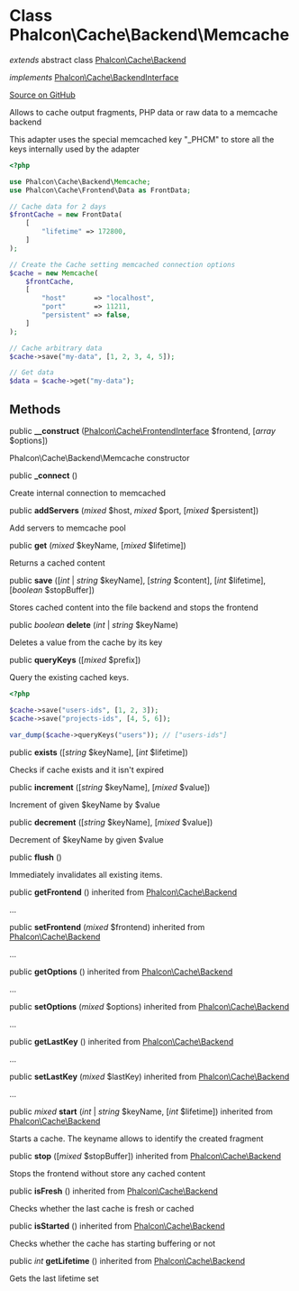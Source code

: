 # Class **Phalcon\\Cache\\Backend\\Memcache**

*extends* abstract class [Phalcon\Cache\Backend](/[[language]]/[[version]]/api/Phalcon_Cache_Backend)

*implements* [Phalcon\Cache\BackendInterface](/[[language]]/[[version]]/api/Phalcon_Cache_BackendInterface)

<a href="https://github.com/phalcon/cphalcon/blob/master/phalcon/cache/backend/memcache.zep" class="btn btn-default btn-sm">Source on GitHub</a>

Allows to cache output fragments, PHP data or raw data to a memcache backend

This adapter uses the special memcached key "_PHCM" to store all the keys internally used by the adapter

```php
<?php

use Phalcon\Cache\Backend\Memcache;
use Phalcon\Cache\Frontend\Data as FrontData;

// Cache data for 2 days
$frontCache = new FrontData(
    [
        "lifetime" => 172800,
    ]
);

// Create the Cache setting memcached connection options
$cache = new Memcache(
    $frontCache,
    [
        "host"       => "localhost",
        "port"       => 11211,
        "persistent" => false,
    ]
);

// Cache arbitrary data
$cache->save("my-data", [1, 2, 3, 4, 5]);

// Get data
$data = $cache->get("my-data");

```

## Methods

public **__construct** ([Phalcon\Cache\FrontendInterface](/[[language]]/[[version]]/api/Phalcon_Cache_FrontendInterface) $frontend, [*array* $options])

Phalcon\\Cache\\Backend\\Memcache constructor

public **_connect** ()

Create internal connection to memcached

public **addServers** (*mixed* $host, *mixed* $port, [*mixed* $persistent])

Add servers to memcache pool

public **get** (*mixed* $keyName, [*mixed* $lifetime])

Returns a cached content

public **save** ([*int* | *string* $keyName], [*string* $content], [*int* $lifetime], [*boolean* $stopBuffer])

Stores cached content into the file backend and stops the frontend

public *boolean* **delete** (*int* | *string* $keyName)

Deletes a value from the cache by its key

public **queryKeys** ([*mixed* $prefix])

Query the existing cached keys.

```php
<?php

$cache->save("users-ids", [1, 2, 3]);
$cache->save("projects-ids", [4, 5, 6]);

var_dump($cache->queryKeys("users")); // ["users-ids"]

```

public **exists** ([*string* $keyName], [*int* $lifetime])

Checks if cache exists and it isn't expired

public **increment** ([*string* $keyName], [*mixed* $value])

Increment of given $keyName by $value

public **decrement** ([*string* $keyName], [*mixed* $value])

Decrement of $keyName by given $value

public **flush** ()

Immediately invalidates all existing items.

public **getFrontend** () inherited from [Phalcon\Cache\Backend](/[[language]]/[[version]]/api/Phalcon_Cache_Backend)

...

public **setFrontend** (*mixed* $frontend) inherited from [Phalcon\Cache\Backend](/[[language]]/[[version]]/api/Phalcon_Cache_Backend)

...

public **getOptions** () inherited from [Phalcon\Cache\Backend](/[[language]]/[[version]]/api/Phalcon_Cache_Backend)

...

public **setOptions** (*mixed* $options) inherited from [Phalcon\Cache\Backend](/[[language]]/[[version]]/api/Phalcon_Cache_Backend)

...

public **getLastKey** () inherited from [Phalcon\Cache\Backend](/[[language]]/[[version]]/api/Phalcon_Cache_Backend)

...

public **setLastKey** (*mixed* $lastKey) inherited from [Phalcon\Cache\Backend](/[[language]]/[[version]]/api/Phalcon_Cache_Backend)

...

public *mixed* **start** (*int* | *string* $keyName, [*int* $lifetime]) inherited from [Phalcon\Cache\Backend](/[[language]]/[[version]]/api/Phalcon_Cache_Backend)

Starts a cache. The keyname allows to identify the created fragment

public **stop** ([*mixed* $stopBuffer]) inherited from [Phalcon\Cache\Backend](/[[language]]/[[version]]/api/Phalcon_Cache_Backend)

Stops the frontend without store any cached content

public **isFresh** () inherited from [Phalcon\Cache\Backend](/[[language]]/[[version]]/api/Phalcon_Cache_Backend)

Checks whether the last cache is fresh or cached

public **isStarted** () inherited from [Phalcon\Cache\Backend](/[[language]]/[[version]]/api/Phalcon_Cache_Backend)

Checks whether the cache has starting buffering or not

public *int* **getLifetime** () inherited from [Phalcon\Cache\Backend](/[[language]]/[[version]]/api/Phalcon_Cache_Backend)

Gets the last lifetime set